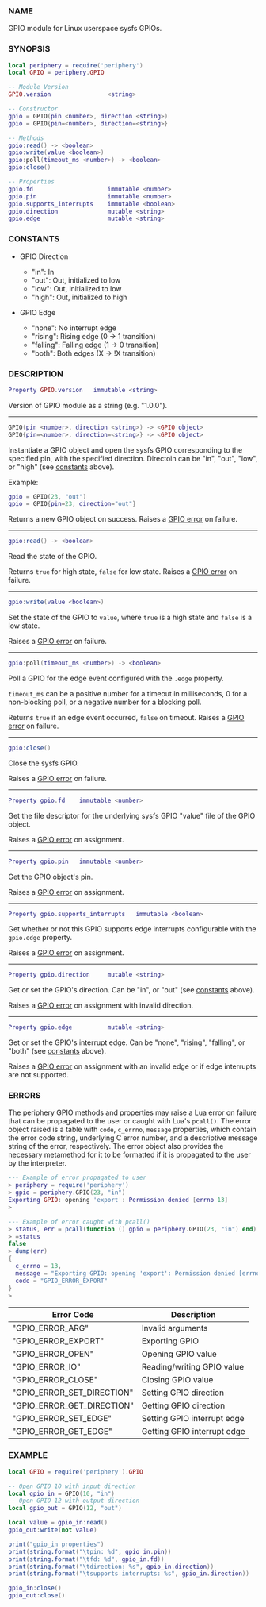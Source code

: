 ### NAME

GPIO module for Linux userspace sysfs GPIOs.

### SYNOPSIS

``` lua
local periphery = require('periphery')
local GPIO = periphery.GPIO

-- Module Version
GPIO.version                <string>

-- Constructor
gpio = GPIO(pin <number>, direction <string>)
gpio = GPIO{pin=<number>, direction=<string>}

-- Methods
gpio:read() -> <boolean>
gpio:write(value <boolean>)
gpio:poll(timeout_ms <number>) -> <boolean>
gpio:close()

-- Properties
gpio.fd                     immutable <number>
gpio.pin                    immutable <number>
gpio.supports_interrupts    immutable <boolean>
gpio.direction              mutable <string>
gpio.edge                   mutable <string>
```

### CONSTANTS

* GPIO Direction
    * "in": In
    * "out": Out, initialized to low
    * "low": Out, initialized to low
    * "high": Out, initialized to high

* GPIO Edge
    * "none": No interrupt edge
    * "rising": Rising edge (0 -> 1 transition)
    * "falling": Falling edge (1 -> 0 transition)
    * "both": Both edges (X -> !X transition)

### DESCRIPTION

``` lua
Property GPIO.version   immutable <string>
```
Version of GPIO module as a string (e.g. "1.0.0").

--------------------------------------------------------------------------------

``` lua
GPIO(pin <number>, direction <string>) -> <GPIO object>
GPIO{pin=<number>, direction=<string>} -> <GPIO object>
```

Instantiate a GPIO object and open the sysfs GPIO corresponding to the specified pin, with the specified direction. Directoin can be "in", "out", "low", or "high" (see [constants](#constants) above).

Example:
``` lua
gpio = GPIO(23, "out")
gpio = GPIO{pin=23, direction="out"}
```

Returns a new GPIO object on success. Raises a [GPIO error](#errors) on failure.

--------------------------------------------------------------------------------

``` lua
gpio:read() -> <boolean>
```
Read the state of the GPIO.

Returns `true` for high state, `false` for low state. Raises a [GPIO error](#errors) on failure.

--------------------------------------------------------------------------------

``` lua
gpio:write(value <boolean>)
```
Set the state of the GPIO to `value`, where `true` is a high state and `false` is a low state.

Raises a [GPIO error](#errors) on failure.

--------------------------------------------------------------------------------

``` lua
gpio:poll(timeout_ms <number>) -> <boolean>
```
Poll a GPIO for the edge event configured with the `.edge` property.

`timeout_ms` can be a positive number for a timeout in milliseconds, 0 for a non-blocking poll, or a negative number for a blocking poll.

Returns `true` if an edge event occurred, `false` on timeout. Raises a [GPIO error](#errors) on failure.

--------------------------------------------------------------------------------

``` lua
gpio:close()
```
Close the sysfs GPIO.

Raises a [GPIO error](#errors) on failure.

--------------------------------------------------------------------------------

``` lua
Property gpio.fd    immutable <number>
```
Get the file descriptor for the underlying sysfs GPIO "value" file of the GPIO object.

Raises a [GPIO error](#errors) on assignment.

--------------------------------------------------------------------------------

``` lua
Property gpio.pin   immutable <number>
```
Get the GPIO object's pin.

Raises a [GPIO error](#errors) on assignment.

--------------------------------------------------------------------------------

``` lua
Property gpio.supports_interrupts   immutable <boolean>
```
Get whether or not this GPIO supports edge interrupts configurable with the `gpio.edge` property.

Raises a [GPIO error](#errors) on assignment.

--------------------------------------------------------------------------------

``` lua
Property gpio.direction     mutable <string>
```
Get or set the GPIO's direction. Can be "in", or "out" (see [constants](#constants) above).

Raises a [GPIO error](#errors) on assignment with invalid direction.

--------------------------------------------------------------------------------

``` lua
Property gpio.edge          mutable <string>
```
Get or set the GPIO's interrupt edge. Can be "none", "rising", "falling", or "both" (see [constants](#constants) above).

Raises a [GPIO error](#errors) on assignment with an invalid edge or if edge interrupts are not supported.

### ERRORS

The periphery GPIO methods and properties may raise a Lua error on failure that can be propagated to the user or caught with Lua's `pcall()`. The error object raised is a table with `code`, `c_errno`, `message` properties, which contain the error code string, underlying C error number, and a descriptive message string of the error, respectively. The error object also provides the necessary metamethod for it to be formatted if it is propagated to the user by the interpreter.

``` lua
--- Example of error propagated to user
> periphery = require('periphery')
> gpio = periphery.GPIO(23, "in")
Exporting GPIO: opening 'export': Permission denied [errno 13]
> 

--- Example of error caught with pcall()
> status, err = pcall(function () gpio = periphery.GPIO(23, "in") end)
> =status
false
> dump(err)
{
  c_errno = 13,
  message = "Exporting GPIO: opening 'export': Permission denied [errno 13]",
  code = "GPIO_ERROR_EXPORT"
}
> 
```

| Error Code                    | Description                   |
|-------------------------------|-------------------------------|
| "GPIO_ERROR_ARG"              | Invalid arguments             |
| "GPIO_ERROR_EXPORT"           | Exporting GPIO                |
| "GPIO_ERROR_OPEN"             | Opening GPIO value            |
| "GPIO_ERROR_IO"               | Reading/writing GPIO value    |
| "GPIO_ERROR_CLOSE"            | Closing GPIO value            |
| "GPIO_ERROR_SET_DIRECTION"    | Setting GPIO direction        |
| "GPIO_ERROR_GET_DIRECTION"    | Getting GPIO direction        |
| "GPIO_ERROR_SET_EDGE"         | Setting GPIO interrupt edge   |
| "GPIO_ERROR_GET_EDGE"         | Getting GPIO interrupt edge   |

### EXAMPLE

``` lua
local GPIO = require('periphery').GPIO

-- Open GPIO 10 with input direction
local gpio_in = GPIO(10, "in")
-- Open GPIO 12 with output direction
local gpio_out = GPIO(12, "out")

local value = gpio_in:read()
gpio_out:write(not value)

print("gpio_in properties")
print(string.format("\tpin: %d", gpio_in.pin))
print(string.format("\tfd: %d", gpio_in.fd))
print(string.format("\tdirection: %s", gpio_in.direction))
print(string.format("\tsupports interrupts: %s", gpio_in.direction))

gpio_in:close()
gpio_out:close()
```

